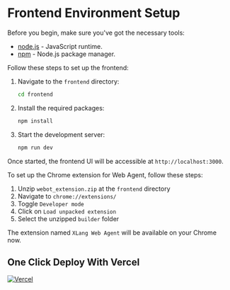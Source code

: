 # Frontend Environment Setup

Before you begin, make sure you've got the necessary tools:

- [node.js](https://nodejs.org/en/) - JavaScript runtime.
- [npm](https://www.npmjs.com/) - Node.js package manager.

Follow these steps to set up the frontend:

1. Navigate to the `frontend` directory:
   ```bash
   cd frontend
   ```
2. Install the required packages:
   ```bash
   npm install
   ```
3. Start the development server:
   ```bash
   npm run dev
   ```

Once started, the frontend UI will be accessible at `http://localhost:3000`.

To set up the Chrome extension for Web Agent, follow these steps:

1. Unzip `webot_extension.zip` at the `frontend` directory
2. Navigate to `chrome://extensions/`
3. Toggle `Developer mode`
4. Click on `Load unpacked extension`
5. Select the unzipped `builder` folder

The extension named `XLang Web Agent` will be available on your Chrome now.

## One Click Deploy With Vercel

[![Vercel](https://vercel.com/button)](https://vercel.com/new/clone?repository-url=https%3A%2F%2Fgithub.com%2Fxlang-ai%2FOpenAgents%2Ftree%2Fmain%2Ffrontend)

